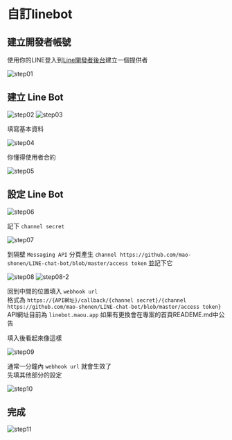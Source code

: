 # 自訂linebot

## 建立開發者帳號

使用你的LINE登入到[Line開發者後台](https://developers.line.biz/console)建立一個提供者

![step01](https://github.com/mao-shonen/LINE-chat-bot/blob/master/access/step01.jpg)

## 建立 Line Bot

![step02](https://github.com/mao-shonen/LINE-chat-bot/blob/master/access/step02.jpg)
![step03](https://github.com/mao-shonen/LINE-chat-bot/blob/master/access/step03.jpg)

填寫基本資料

![step04](https://github.com/mao-shonen/LINE-chat-bot/blob/master/access/step04.jpg)

你懂得使用者合約

![step05](https://github.com/mao-shonen/LINE-chat-bot/blob/master/access/step05.jpg)

## 設定 Line Bot

![step06](https://github.com/mao-shonen/LINE-chat-bot/blob/master/access/step06.jpg)

記下 `channel secret`

![step07](https://github.com/mao-shonen/LINE-chat-bot/blob/master/access/step07.jpg)

到隔壁 `Messaging API` 分頁產生 `channel https://github.com/mao-shonen/LINE-chat-bot/blob/master/access token` 並記下它

![step08](https://github.com/mao-shonen/LINE-chat-bot/blob/master/access/step08.jpg)
![step08-2](https://github.com/mao-shonen/LINE-chat-bot/blob/master/access/step08-2.jpg)

回到中間的位置填入 `webhook url`  
格式為 `https://{API網址}/callback/{channel secret}/{channel https://github.com/mao-shonen/LINE-chat-bot/blob/master/access token}`  
API網址目前為 `linebot.maou.app` 如果有更換會在專案的首頁READEME.md中公告

填入後看起來像這樣

![step09](https://github.com/mao-shonen/LINE-chat-bot/blob/master/access/step09.jpg)

通常一分鐘內 `webhook url` 就會生效了  
先填其他部分的設定

![step10](https://github.com/mao-shonen/LINE-chat-bot/blob/master/access/step10.jpg)

## 完成

![step11](https://github.com/mao-shonen/LINE-chat-bot/blob/master/access/step11.jpg)
